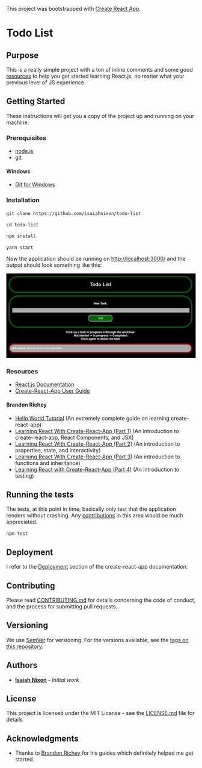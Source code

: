 This project was bootstrapped with [Create React App](https://github.com/facebookincubator/create-react-app).

# Todo List

## Purpose

This is a really simple project with a ton of inline comments and some good [resources](#resources) to help you get started learning React.js, no matter what your previous level of JS experience.

## Getting Started

These instructions will get you a copy of the project up and running on your machine.

### Prerequisites

* [node.js](https://nodejs.org/en/)
* [git](https://git-scm.com/)

#### Windows

* [Git for Windows](https://git-for-windows.github.io/)

### Installation

```
git clone https://github.com/isaiahnixon/todo-list
```

```
cd todo-list
```

```
npm install
```

```
yarn start
```

Now the application should be running on [http://localhost:3000/](http://localhost:3000/) and the output should look something like this:

![Todo List Output](https://github.com/isaiahnixon/todo-list/blob/master/public/Todo-List.JPG?raw=true)

### Resources

* [React.js Documentation](https://reactjs.org/docs/hello-world.html)
* [Create-React-App User Guide](https://github.com/facebookincubator/create-react-app/blob/master/packages/react-scripts/template/README.md)

#### Brandon Richey

* [Hello World Tutorial](https://github.com/richeyb/hello-world-tutorial-example) (An extremely complete guide on learning create-react-app)
* [Learning React With Create-React-App (Part 1)](https://medium.com/in-the-weeds/learning-react-with-create-react-app-part-1-a12e1833fdc) (An introduction to create-react-app, React Components, and JSX)
* [Learning React With Create-React-App (Part 2)](https://medium.com/in-the-weeds/learning-react-with-create-react-app-part-2-3ad99f38b48d) (An introduction to properties, state, and interactivity)
* [Learning React With Create-React-App (Part 3)](https://medium.com/in-the-weeds/learning-react-with-create-react-app-part-3-322447d14192) (An introduction to functions and inheritance)
* [Learning React with Create-React-App (Part 4)](https://medium.com/in-the-weeds/learning-react-with-create-react-app-part-4-9f843c8c1ccc) (An introduction to testing)

## Running the tests

The tests, at this point in time, basically only test that the application renders without crashing. Any [contributions](#contributing) in this area would be much appreciated.

```
npm test
```

## Deployment

I refer to the [Deployment](https://github.com/facebookincubator/create-react-app/blob/master/packages/react-scripts/template/README.md#deployment) section of the create-react-app documentation.

## Contributing

Please read [CONTRIBUTING.md](CONTRIBUTING.md) for details concerning the code of conduct, and the process for submitting pull requests.

## Versioning

We use [SemVer](http://semver.org/) for versioning. For the versions available, see the [tags on this repository](https://github.com/isaiahnixon/todo-list/tags).

## Authors

* **[Isaiah Nixon](https://github.com/isaiahnixon)** - *Initial work*

## License

This project is licensed under the MIT License - see the [LICENSE.md](LICENSE.md) file for details

## Acknowledgments

* Thanks to [Brandon Richey](https://github.com/richeyb) for his guides which definitely helped me get started.
